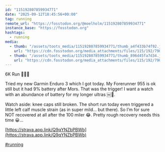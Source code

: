 ```yaml
---
id: "115192807859934771"
date: "2025-09-12T18:45:56+00:00"
tag: running
remote_url: "https://fosstodon.org/@moelholm/115192807859934771"
instance_base: "https://fosstodon.org"
hashtags:
  - running
media:
  - thumb: "/assets/toots_media/115192807859934771/thumb_a4f433b74f92.jpeg"
    url: "https://cdn.fosstodon.org/media_attachments/files/115/192/790/857/845/068/original/4fb4dc89da10cea4.jpeg"
  - thumb: "/assets/toots_media/115192807859934771/thumb_896d45fa7d34.jpeg"
    url: "https://cdn.fosstodon.org/media_attachments/files/115/192/790/839/615/988/original/3c0a4fb06e24f67e.jpeg"
---
```

6K Run 🏃🏻‍♂️ 

Tried my new Garmin Enduro 3 which I got today. My Forerunner 955 is ok still but it had 9% battery after Mors. That was the trigger! I want a watch with an abundance of battery for my longer ultras ￼🤠. 

Watch aside: knee caps still broken. The short run today even triggered a little left calf muscle strain (as in super mild… but there). So I’m for sure NOT recovered at all after the 100 miler 😂. Pretty rough recovery needs this time 😀…

[https://strava.app.link/Q9qYNZbPBWb](https://strava.app.link/Q9qYNZbPBWb)

[#running](https://fosstodon.org/tags/running)
